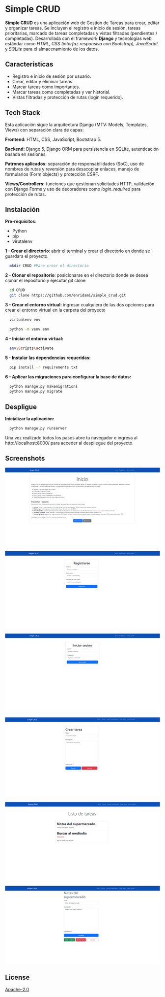 
# Simple CRUD

**Simple CRUD** es una aplicación web de Gestion de Tareas para crear, editar y organizar tareas. Se incluyen el registro e inicio de sesión, tareas prioritarias, marcado de tareas completadas y vistas filtradas (pendientes / completadas). Desarrollada con el framework **Django** y tecnologías web estándar como *HTML, CSS (interfaz responsiva con Bootstrap), JavaScript* y *SQLite* para el almacenamiento de los datos.


## Características

- Registro e inicio de sesión por usuario.
- Crear, editar y eliminar tareas.
- Marcar tareas como importantes.
- Marcar tareas como completadas y ver historial.
- Vistas filtradas y protección de rutas (login requerido).


## Tech Stack
Esta aplicación sigue la arquitectura Django (MTV: Models, Templates, Views) con separación clara de capas:

**Frontend:** HTML, CSS, JavaScript, Bootstrap 5.

**Backend:** Django 5, Django ORM para persistencia en SQLite, autenticación basada en sesiones.

**Patrones aplicados:** separación de responsabilidades (SoC), uso de nombres de rutas y reversión para desacoplar enlaces, manejo de formularios (Form objects) y protección CSRF.

**Views/Controllers:** funciones que gestionan solicitudes HTTP, validación con Django Forms y uso de decoradores como *login_required* para protección de rutas.


## Instalación

**Pre-requisitos**: 
- Python
- pip
- virutalenv

**1 - Crear el directorio**: abrir el terminal y crear el directorio en donde se guardara el proyecto.

```bash
  mkdir CRUD #Para crear el directorio 
```
    
**2 - Clonar el repositorio**: posicionarse en el directorio donde se desea clonar el repositorio y ejecutar git clone

```bash
  cd CRUD
  git clone https://github.com/enridami/simple_crud.git
```

**3 - Crear el entorno virtual:** ingresar cualquiera de las dos opciones para crear el entorno virtual en la carpeta del proyecto

```bash
  virtualenv env
```


```bash
  python -m venv env
```

**4 - Iniciar el entorno virtual:**

```bash
  env\Scripts\activate
```

**5 - Instalar las dependencias requeridas:**

```bash
  pip install -r requirements.txt
```

**6 - Aplicar las migraciones para configurar la base de datos:**

```bash
  python manage.py makemigrations
  python manage.py migrate
```



## Despligue

**Inicializar la aplicación:**

```bash
  python manage.py runserver
```

Una vez realizado todos los pasos abre tu navegador e ingresa al http://localhost:8000/ para acceder al despliegue del proyecto.


## Screenshots

![App Screenshot](assets/img/crud1.png)

![App Screenshot](assets/img/crud2.png)

![App Screenshot](assets/img/crud3.png)

![App Screenshot](assets/img/crud4.png)

![App Screenshot](assets/img/crud5.png)

![App Screenshot](assets/img/crud6.png)


## License

[Apache-2.0](https://www.apache.org/licenses/LICENSE-2.0)

